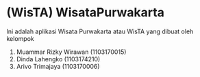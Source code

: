 # (WisTA) WisataPurwakarta
Ini adalah aplikasi Wisata Purwakarta atau WisTA
yang dibuat oleh kelompok
1. Muammar Rizky Wirawan (1103170015)
2. Dinda Lahengko (1103174210)
3. Arivo Trimajaya (1103170006)
